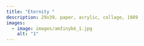 ```yaml
---
title: "Eternity "
description: 29x39, paper, acrylic, collage, 1989
images:
  - image: images/amžinybė_1.jpg
    alt: "1"
---
```

